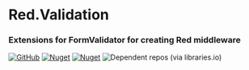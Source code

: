 # Red.Validation
### Extensions for FormValidator for creating Red middleware

[![GitHub](https://img.shields.io/github/license/redhttp/red.validation)](https://github.com/RedHttp/Red.Validation/blob/master/LICENSE.md)
[![Nuget](https://img.shields.io/nuget/v/red.validation)](https://www.nuget.org/packages/red.validation/)
[![Nuget](https://img.shields.io/nuget/dt/red.validation)](https://www.nuget.org/packages/red.validation/)
![Dependent repos (via libraries.io)](https://img.shields.io/librariesio/dependent-repos/nuget/red.validation)
